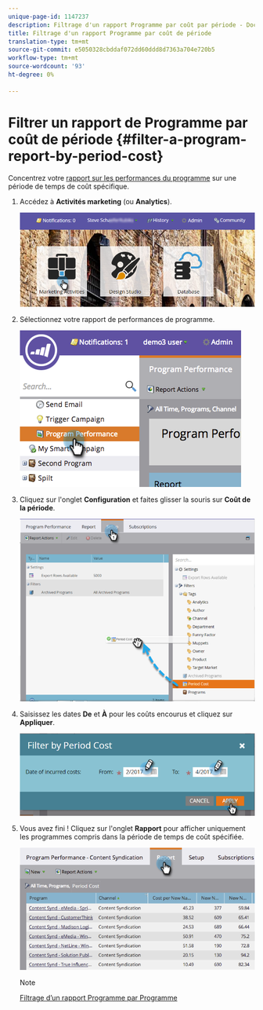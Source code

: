 ```yaml
---
unique-page-id: 1147237
description: Filtrage d'un rapport Programme par coût par période - Documents marketing - Documentation du produit
title: Filtrage d'un rapport Programme par coût de période
translation-type: tm+mt
source-git-commit: e5050328cbddaf072dd60ddd8d7363a704e720b5
workflow-type: tm+mt
source-wordcount: '93'
ht-degree: 0%

---
```



# Filtrer un rapport de Programme par coût de période {#filter-a-program-report-by-period-cost}

Concentrez votre [rapport sur les performances du programme](/help/marketo/product-docs/core-marketo-concepts/programs/program-performance-report/create-a-program-performance-report.md) sur une période de temps de coût spécifique.

1. Accédez à **Activités marketing** (ou **Analytics**).

   ![](assets/login-marketing-activities-1.png)

1. Sélectionnez votre rapport de performances de programme.

   ![](assets/image2014-9-23-16-3a22-3a52.png)

1. Cliquez sur l&#39;onglet **Configuration** et faites glisser la souris sur **Coût de la période**.

   ![](assets/lm-86194-1.png)

1. Saisissez les dates **De** et **À** pour les coûts encourus et cliquez sur **Appliquer**.

   ![](assets/lm-86194-2a-hands.png)

1. Vous avez fini ! Cliquez sur l&#39;onglet **Rapport** pour afficher uniquement les programmes compris dans la période de temps de coût spécifiée.

   ![](assets/lm-86194-report-tab.png)

   >[!NOTE]
   >
   >[Filtrage d’un rapport Programme par Programme](/help/marketo/product-docs/core-marketo-concepts/programs/program-performance-report/filter-a-program-report-by-program.md)
